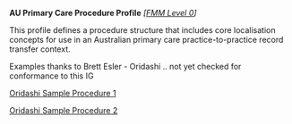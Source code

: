 **AU Primary Care Procedure Profile** *[[FMM Level 0](guidance.html)]*

This profile defines a procedure structure that includes core localisation concepts for use in an Australian primary care practice-to-practice record transfer context.

Examples thanks to Brett Esler - Oridashi .. not yet checked for conformance to this IG

[Oridashi Sample Procedure 1](procedure-B0E0A3ADB59E2F77D6D51ADCA7DAD6B2.89.html)

[Oridashi Sample Procedure 2](procedure-4E756D076EDCAF7552FFF6CF7B7BB2A1.168.html)

